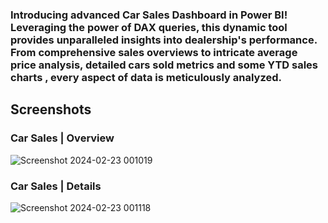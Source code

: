 ### Introducing advanced Car Sales Dashboard in Power BI! Leveraging the power of DAX queries, this dynamic tool provides unparalleled insights into dealership's performance. From comprehensive sales overviews to intricate average price analysis, detailed cars sold metrics and some YTD sales charts , every aspect of data is meticulously analyzed. 

## Screenshots 

### Car Sales | Overview 

![Screenshot 2024-02-23 001019](https://github.com/Shashankb1910/Power-Bi-Projects/assets/129300507/ffaf3c67-c3c5-4308-9392-f33b07289162)


### Car Sales | Details

![Screenshot 2024-02-23 001118](https://github.com/Shashankb1910/Power-Bi-Projects/assets/129300507/e215c079-86d4-4477-89b8-85b2e21da76a)
